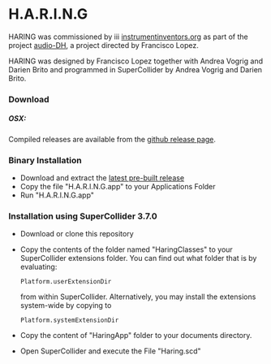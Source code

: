 # H.A.R.I.N.G
HARING was commissioned by iii [instrumentinventors.org](http://iiinitiative.org) as part of the project [audio-DH](http://audiodh.nl/?password-protected=login&redirect_to=http%3A%2F%2Faudiodh.nl%2F), a project directed by Francisco Lopez.

HARING was designed by Francisco Lopez together with Andrea Vogrig and Darien Brito and programmed in SuperCollider by Andrea Vogrig and Darien Brito. 

### Download
##### OSX:
Compiled releases are available from the [github release page](https://github.com/projectHARING/Haring_1.0/releases). 

### Binary Installation
  - Download and extract the [latest pre-built release](https://github.com/projectHARING/Haring_1.0/releases)
  - Copy the file "H.A.R.I.N.G.app" to your Applications Folder
  - Run "H.A.R.I.N.G.app"
 
### Installation using SuperCollider 3.7.0
  - Download or clone this repository
  - Copy the contents of the folder named "HaringClasses" to your SuperCollider extensions folder.
     You can find out what folder that is by evaluating:
    
    ```
    Platform.userExtensionDir
    ```
    
    from within SuperCollider. Alternatively, you may install the extensions system-wide by copying to
    
    ```
    Platform.systemExtensionDir
    ```
    
  - Copy the content of "HaringApp" folder to your documents directory.
  - Open SuperCollider and execute the File "Haring.scd" 

